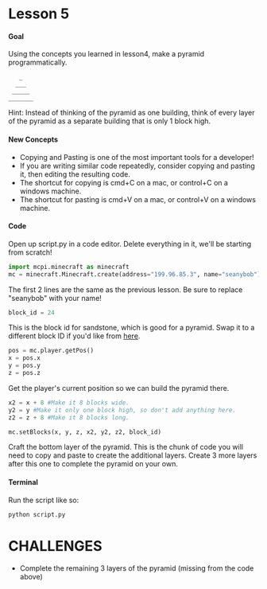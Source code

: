 # Lesson 5

#### Goal
Using the concepts you learned in lesson4, make a pyramid programmatically.
```
   _
  ___
 _____
_______
```

Hint: Instead of thinking of the pyramid as one building, think of every layer of the pyramid as a separate building that is only 1 block high.

#### New Concepts

- Copying and Pasting is one of the most important tools for a developer!
- If you are writing similar code repeatedly, consider copying and pasting it, then editing the resulting code.
- The shortcut for copying is cmd+C on a mac, or control+C on a windows machine.
- The shortcut for pasting is cmd+V on a mac, or control+V on a windows machine.

#### Code
Open up script.py in a code editor. Delete everything in it, we'll be starting from scratch!

```python
import mcpi.minecraft as minecraft
mc = minecraft.Minecraft.create(address="199.96.85.3", name="seanybob")
```
The first 2 lines are the same as the previous lesson. Be sure to replace "seanybob" with your name!

```python
block_id = 24
```
This is the block id for sandstone, which is good for a pyramid. Swap it to a different block ID if you'd like from [here](http://minecraft-ids.grahamedgecombe.com/).

```python
pos = mc.player.getPos()
x = pos.x
y = pos.y
z = pos.z
```
Get the player's current position so we can build the pyramid there.



```python
x2 = x + 8 #Make it 8 blocks wide.
y2 = y #Make it only one block high, so don't add anything here.
z2 = z + 8 #Make it 8 blocks long.

mc.setBlocks(x, y, z, x2, y2, z2, block_id)
```

Craft the bottom layer of the pyramid. This is the chunk of code you will need to copy and paste to create the additional layers. Create 3 more layers after this one to complete the pyramid on your own.

#### Terminal

Run the script like so:
```shell
python script.py
```

# CHALLENGES

- Complete the remaining 3 layers of the pyramid (missing from the code above)

